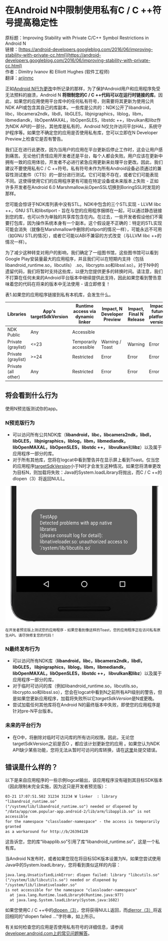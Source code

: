 # 在Android N中限制使用私有C / C ++符号提高稳定性

原标题：Improving Stability with Private C/C++ Symbol Restrictions in Android N  
链接：[https://android-developers.googleblog.com/2016/06/improving-stability-with-private-cc.html](https://android-developers.googleblog.com/2016/06/improving-stability-with-private-cc.html)  
作者：Dimitry Ivanov 和 Elliott Hughes (软件工程师)  
翻译：[arjinmc](https://github.com/arjinmc)  

正如[Android N行为更改](https://developer.android.com/preview/behavior-changes.html#ndk)中所记录的那样，为了保护Android用户和应用程序免受无法预料的崩溃，Android N <strong>将限制您的C / C ++代码可以在运行时链接的库</strong>。因此，如果您的应用使用平台库中的任何私有符号，则需要将其更新为使用公共NDK API或包含其自己的库副本。一些库是公共的：NDK公开了libandroid，libc，libcamera2ndk，libdl，libGLES，libjnigraphics，liblog，libm，libmediandk，libOpenMAXAL，libOpenSLES，libstdc ++，libvulkan和libz作为NDK API的一部分。其他库是私有的，Android N仅允许访问平台HAL，系统守护程序等。如果您不确定您的应用是否使用私有库，您可以立即在N Developer Preview上检查它是否有警告。

我们正在进行此更改，因为当用户的应用在平台更新后停止工作时，这会让用户感到痛苦。无论他们责怪应用开发者还是平台，每个人都会失败。用户应该在更新中拥有一致的应用体验，开发者不必进行紧急应用更新来处理平台更改。因此，我们建议不要使用私有C / C ++符号。私有符号未作为所有Android设备必须通过的兼容性测试套件（CTS）的一部分进行测试。它们可能不存在，或者它们可能表现不同。这使得使用它们的应用程序更有可能在特定设备或未来版本上失败 - 正如许多开发者在Android 6.0 Marshmallow从OpenSSL切换到BoringSSL时发现的那样。

您可能会惊讶于NDK库列表中没有STL。NDK中包含的三个STL实现 - LLVM libc ++，GNU STL和libstlport - 旨在与您的应用程序捆绑在一起，可以通过静态链接到您的库，也可以作为单独的共享库包含在内。在过去，一些开发者假设他们不需要打包库，因为操作系统本身有一个副本。这个假设是不正确的：特定的STL实现可能会消失（就像在Marshmallow中删除的stlport的情况一样），可能永远不可用（如GNU STL的情况），或者它可能以ABI不兼容的方式改变（与LLVM libc ++的情况一样）。

为了减少这种转变对用户的影响，我们确定了一组图书馆，这些图书馆可以看到Google Play安装量最大的应用程序，并且我们可以在短期内支持（包括libandroid_runtime.so，libcutils） .so，libcrypto.so和libssl.so）。对于N中的遗留代码，我们将暂时支持这些库，以便为您提供更多的转换时间。请注意，我们不打算在任何未来的Android平台版本中继续提供此支持，因此如果您看到警告意味着您的代码在将来的版本中无法使用 - 请立即修复！

表1.如果您的应用程序链接到私有本机库，会发生什么。

Libraries | App's targetSdkVersion | Runtime access via dynamic linker | Impact, N Developer Preview | Impact, Final N Release | Impact, future platform version
--- | --- | --- | --- | --- | ---
NDK Public	| Any |	Accessible			
Private (graylist) | <=23 | Temporarily accessible | Warning / Toast | Warning | Error
Private (graylist) | >=24 | Restricted | Error | Error | Error
Private (all other) | Any |	Restricted | Error | Error | Error

## 将会看到什么行为

使用N预览版测试你的app。

###  N预览版行为

* 可以访问所有公共NDK库（<strong>libandroid，libc，libcamera2ndk，libdl，libGLES， libjnigraphics，liblog，libm，libmediandk，libOpenMAXAL，libOpenSLES，libstdc ++， libvulkan</strong>和<strong>libz</strong>）以及属于应用程序一部分的库。
* 对于所有其他库，您将在logcat中看到警告并在显示屏上看到Toast。仅当您的应用程序[targetSdkVersion](https://developer.android.com/guide/topics/manifest/uses-sdk-element.html)小于N时才会发生这种情况。如果您将清单更改为目标N，则加载将失败：Java的System.loadLibrary将抛出，而C / C ++的dlopen（3）将返回NULL。

![img](../images/2016.6.21.ndk.png)  
<small>在开发者预览版上测试您的应用程序 - 如果您看到像这样的Toast，您的应用程序正在访问私有原生API。请尽快修复您的代码！</small>

### N最终发布行为

* 可以访问所有NDK库（<strong>libandroid，libc，libcamera2ndk，libdl，libGLES， libjnigraphics，liblog，libm，libmediandk，libOpenMAXAL，libOpenSLES，libstdc ++， libvulkan和libz</strong>）以及属于应用程序一部分的库。
* 对于临时可访问的库（例如libandroid_runtime.so，libcutils.so，libcrypto.so和libssl.so），您会在logcat中看到N之前所有API级别的警告，但是如果您更新应用程序，加载将失败所以它<i>targetSdkVersion</i>是N或更晚。
* 尝试加载任何其他库将在Android N的最终版本中失败，即使您的应用程序是针对pre-N平台版本。

### 未来的平台行为

* 在O中，将删除对临时可访问库的所有访问权限。因此，无论您targetSdkVersion之前是否O ，都应该计划更新您的应用 。如果您认为NDK API缺少某些功能，您将无法从暂时可访问的库转换，请在[这里](https://code.google.com/p/android/issues/entry?template=New%20NDK%20API%20request)处提交错误。

## 错误是什么样的？

以下是来自应用程序的一些示例logcat输出，该应用程序没有碰到其目标SDK版本（因此限制未完全实施，因为这只是开发者预览版）：

```code
03-21 17:07:51.502 31234 31234 W linker  : library "libandroid_runtime.so"
("/system/lib/libandroid_runtime.so") needed or dlopened by
"/data/app/com.popular-app.android-2/lib/arm/libapplib.so" is not accessible
for the namespace "classloader-namespace" - the access is temporarily granted
as a workaround for http://b/26394120
```
 
这告诉您，您的库“libapplib.so”引用了库“libandroid_runtime.so”，这是一个私有库。

当Android N发布时，或者如果您现在将目标SDK版本设置为N，如果您尝试使用Java中的System.loadLibrary，您将看到类似这样的内容：

```code
java.lang.UnsatisfiedLinkError: dlopen failed: library "libcutils.so"
("/system/lib/libcutils.so") needed or dlopened by "/system/lib/libnativeloader.so"
is not accessible for the namespace "classloader-namespace"
  at java.lang.Runtime.loadLibrary0(Runtime.java:977)
  at java.lang.System.loadLibrary(System.java:1602)
```

如果您使用C / C ++中的[dlopen（3）](http://man7.org/linux/man-pages/man3/dlopen.3.html)，您将获得NULL返回，而[dlerror（3）](http://man7.org/linux/man-pages/man3/dlerror.3.html)将返回相同的“dlopen failed ...”字符串，如上所示。

有关如何检查您的应用是否使用私有符号的详细信息，请参阅[developer.android.com上的常见问题解答](https://developer.android.com/preview/behavior-changes.html#ndk)。

